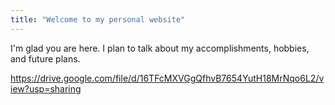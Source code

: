 ```yaml
---
title: "Welcome to my personal website"
---
```


I'm glad you are here. I plan to talk about my accomplishments, hobbies, and future plans. 

https://drive.google.com/file/d/16TFcMXVGgQfhvB7654YutH18MrNqo6L2/view?usp=sharing
